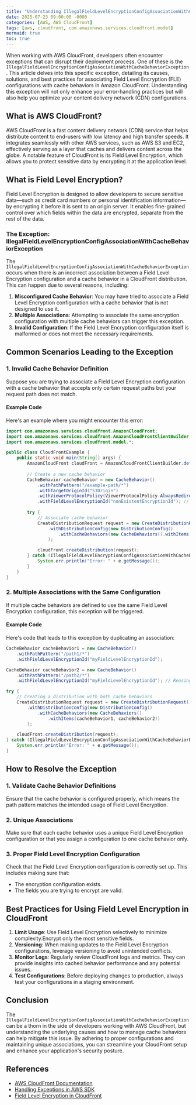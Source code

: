 ```yaml
---
title: "Understanding IllegalFieldLevelEncryptionConfigAssociationWithCacheBehaviorException in AWS CloudFront"
date: 2025-07-23 09:00:00 -0000
categories: [AWS, AWS CloudFront]
tags: [aws, cloudfront, com.amazonaws.services.cloudfront.model]
mermaid: true
toc: true
---
```



When working with AWS CloudFront, developers often encounter exceptions that can disrupt their deployment process. One of these is the `IllegalFieldLevelEncryptionConfigAssociationWithCacheBehaviorException`. This article delves into this specific exception, detailing its causes, solutions, and best practices for associating Field Level Encryption (FLE) configurations with cache behaviors in Amazon CloudFront. Understanding this exception will not only enhance your error-handling practices but will also help you optimize your content delivery network (CDN) configurations.

## What is AWS CloudFront?

AWS CloudFront is a fast content delivery network (CDN) service that helps distribute content to end-users with low latency and high transfer speeds. It integrates seamlessly with other AWS services, such as AWS S3 and EC2, effectively serving as a layer that caches and delivers content across the globe. A notable feature of CloudFront is its Field Level Encryption, which allows you to protect sensitive data by encrypting it at the application level.

## What is Field Level Encryption?

Field Level Encryption is designed to allow developers to secure sensitive data—such as credit card numbers or personal identification information—by encrypting it before it is sent to an origin server. It enables fine-grained control over which fields within the data are encrypted, separate from the rest of the data.

### The Exception: IllegalFieldLevelEncryptionConfigAssociationWithCacheBehaviorException

The `IllegalFieldLevelEncryptionConfigAssociationWithCacheBehaviorException` occurs when there is an incorrect association between a Field Level Encryption configuration and a cache behavior in a CloudFront distribution. This can happen due to several reasons, including:

1. **Misconfigured Cache Behavior**: You may have tried to associate a Field Level Encryption configuration with a cache behavior that is not designed to use it.
2. **Multiple Associations**: Attempting to associate the same encryption configuration with multiple cache behaviors can trigger this exception.
3. **Invalid Configuration**: If the Field Level Encryption configuration itself is malformed or does not meet the necessary requirements.

## Common Scenarios Leading to the Exception

### 1. Invalid Cache Behavior Definition

Suppose you are trying to associate a Field Level Encryption configuration with a cache behavior that accepts only certain request paths but your request path does not match. 

#### Example Code

Here's an example where you might encounter this error:

```java
import com.amazonaws.services.cloudfront.AmazonCloudFront;
import com.amazonaws.services.cloudfront.AmazonCloudFrontClientBuilder;
import com.amazonaws.services.cloudfront.model.*;

public class CloudFrontExample {
    public static void main(String[] args) {
        AmazonCloudFront cloudFront = AmazonCloudFrontClientBuilder.defaultClient();
        
        // Create a new cache behavior
        CacheBehavior cacheBehavior = new CacheBehavior()
            .withPathPattern("/example-path/*")
            .withTargetOriginId("S3Origin")
            .withViewerProtocolPolicy(ViewerProtocolPolicy.AlwaysRedirect)
            .withFieldLevelEncryptionId("nonExistentEncryptionId"); // Incorrect ID
        
        try {
            // Associate cache behavior
            CreateDistributionRequest request = new CreateDistributionRequest()
                .withDistributionConfig(new DistributionConfig()
                    .withCacheBehaviors(new CacheBehaviors().withItems(cacheBehavior))
                );

            cloudFront.createDistribution(request);
        } catch (IllegalFieldLevelEncryptionConfigAssociationWithCacheBehaviorException e) {
            System.err.println("Error: " + e.getMessage());
        }
    }
}
```

### 2. Multiple Associations with the Same Configuration

If multiple cache behaviors are defined to use the same Field Level Encryption configuration, this exception will be triggered.

#### Example Code

Here's code that leads to this exception by duplicating an association:

```java
CacheBehavior cacheBehavior1 = new CacheBehavior()
    .withPathPattern("/path1/*")
    .withFieldLevelEncryptionId("myFieldLevelEncryptionId");

CacheBehavior cacheBehavior2 = new CacheBehavior()
    .withPathPattern("/path2/*")
    .withFieldLevelEncryptionId("myFieldLevelEncryptionId"); // Reusing the same encryption configuration

try {
    // Creating a distribution with both cache behaviors
    CreateDistributionRequest request = new CreateDistributionRequest()
        .withDistributionConfig(new DistributionConfig()
            .withCacheBehaviors(new CacheBehaviors()
                .withItems(cacheBehavior1, cacheBehavior2))
        );

    cloudFront.createDistribution(request);
} catch (IllegalFieldLevelEncryptionConfigAssociationWithCacheBehaviorException e) {
    System.err.println("Error: " + e.getMessage());
}
```

## How to Resolve the Exception

### 1. Validate Cache Behavior Definitions

Ensure that the cache behavior is configured properly, which means the path pattern matches the intended usage of Field Level Encryption.

### 2. Unique Associations

Make sure that each cache behavior uses a unique Field Level Encryption configuration or that you assign a configuration to one cache behavior only.

### 3. Proper Field Level Encryption Configuration

Check that the Field Level Encryption configuration is correctly set up. This includes making sure that:
- The encryption configuration exists.
- The fields you are trying to encrypt are valid.

## Best Practices for Using Field Level Encryption in CloudFront

1. **Limit Usage**: Use Field Level Encryption selectively to minimize complexity.Encrypt only the most sensitive fields.
2. **Versioning**: When making updates to the Field Level Encryption configurations, leverage versioning to avoid unintended conflicts.
3. **Monitor Logs**: Regularly review CloudFront logs and metrics. They can provide insights into cached behavior performance and any potential issues.
4. **Test Configurations**: Before deploying changes to production, always test your configurations in a staging environment.

## Conclusion

The `IllegalFieldLevelEncryptionConfigAssociationWithCacheBehaviorException` can be a thorn in the side of developers working with AWS CloudFront, but understanding the underlying causes and how to manage cache behaviors can help mitigate this issue. By adhering to proper configurations and maintaining unique associations, you can streamline your CloudFront setup and enhance your application's security posture.

## References

- [AWS CloudFront Documentation](https://docs.aws.amazon.com/AmazonCloudFront/latest/DeveloperGuide/Welcome.html)
- [Handling Exceptions in AWS SDK](https://docs.aws.amazon.com/sdk-for-java/v1/developer-guide/error-handling.html)
- [Field Level Encryption in CloudFront](https://docs.aws.amazon.com/AmazonCloudFront/latest/DeveloperGuide/field-level-encryption.html)